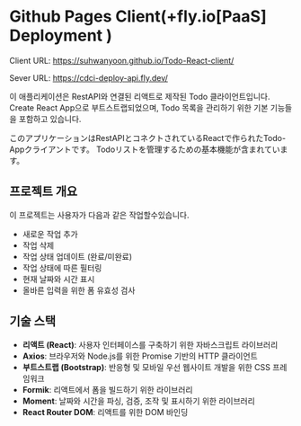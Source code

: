 # Github Pages Client(+fly.io[PaaS] Deployment )
Client URL: https://suhwanyoon.github.io/Todo-React-client/


Sever URL: https://cdci-deploy-api.fly.dev/


이 애플리케이션은 RestAPI와 연결된 리액트로 제작된 Todo 클라이언트입니다. Create React App으로 부트스트랩되었으며, Todo 목록을 관리하기 위한 기본 기능들을 포함하고 있습니다.


このアプリケーションはRestAPIとコネクトされているReactで作られたTodo-Appクライアントです。 Todoリストを管理するための基本機能が含まれています。
## 프로젝트 개요

이 프로젝트는 사용자가 다음과 같은 작업할수있습니다.
- 새로운 작업 추가
- 작업 삭제
- 작업 상태 업데이트 (완료/미완료)
- 작업 상태에 따른 필터링
- 현재 날짜와 시간 표시
- 올바른 입력을 위한 폼 유효성 검사

## 기술 스택

- **리액트 (React)**: 사용자 인터페이스를 구축하기 위한 자바스크립트 라이브러리
- **Axios**: 브라우저와 Node.js를 위한 Promise 기반의 HTTP 클라이언트
- **부트스트랩 (Bootstrap)**: 반응형 및 모바일 우선 웹사이트 개발을 위한 CSS 프레임워크
- **Formik**: 리액트에서 폼을 빌드하기 위한 라이브러리
- **Moment**: 날짜와 시간을 파싱, 검증, 조작 및 표시하기 위한 라이브러리
- **React Router DOM**: 리액트를 위한 DOM 바인딩

